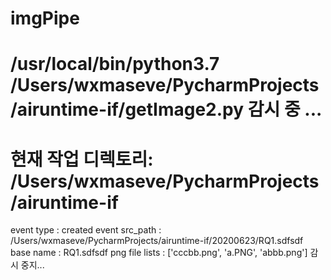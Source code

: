 # imgPipe


/usr/local/bin/python3.7 /Users/wxmaseve/PycharmProjects/airuntime-if/getImage2.py
감시 중 ...
====================================
현재 작업 디렉토리:   /Users/wxmaseve/PycharmProjects/airuntime-if
====================================
event type : created
event src_path : /Users/wxmaseve/PycharmProjects/airuntime-if/20200623/RQ1.sdfsdf
base name : RQ1.sdfsdf
png file lists : ['cccbb.png', 'a.PNG', 'abbb.png']
감시 중지...
